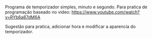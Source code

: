 Programa de temporizador simples, minuto e segundo. 
Para pratica de programação baseado no video: https://www.youtube.com/watch?v=RYb6a87dM6A

Sugestão para pratica, adicionar hora e modificar a aparencia do temporizador.

